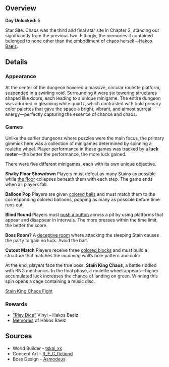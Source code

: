 <!-- title: Star Site: Chaos -->
<!-- quote: Just ask me anything and I'll make it happen! -->
<!-- chapters: 1 -->
<!-- images: (Star Site: Chaos Overview #1), (Star Site: Chaos Overview #2), (Star Site: Chaos Concept Art), (Star Sites: Chaos Icon), (Dungeon Boss: Stain King Chaos) -->
<!-- model: false -->

## Overview

**Day Unlocked:** 5

Star Site: Chaos was the third and final star site in Chapter 2, standing out significantly from the previous two. Fittingly, the memories it contained belonged to none other than the embodiment of chaos herself—[Hakos Baelz](#entry:bae-entry).

## Details

### Appearance

At the center of the dungeon hovered a massive, circular roulette platform, suspended in a swirling void. Surrounding it were six towering structures shaped like doors, each leading to a unique minigame. The entire dungeon was adorned in gleaming white quartz, which contrasted with bold primary color palettes that gave the space a bright, vibrant, and almost surreal energy—perfectly capturing the essence of chance and chaos.

### Games

Unlike the earlier dungeons where puzzles were the main focus, the primary gimmick here was a collection of minigames determined by spinning a roulette wheel. Player performance in these games was tracked by a **luck meter**—the better the performance, the more luck gained.

There were five different minigames, each with its own unique objective.

**Shaky Floor Showdown**
Players must defeat as many Stains as possible while [the floor](https://www.youtube.com/live/L7rBGepFrXA?si=ehUP_KK9qRn2DrzW&t=4127) collapses beneath them with each step. The game ends when all players fall.

**Balloon Pop**
Players are given [colored balls](https://www.youtube.com/live/L7rBGepFrXA?si=ZN4CDNF33MknO8Qa&t=8297) and must match them to the corresponding colored balloons, popping as many as possible before time runs out.

**Blind Round**
Players must [push a button](https://www.youtube.com/live/L7rBGepFrXA?si=byW4Jzn2G2E6zxj2&t=8083) across a pit by using platforms that appear and disappear in intervals. The more presses within the time limit, the better the score.

**Boss Room?**
A [deceptive room](https://www.youtube.com/live/L7rBGepFrXA?si=8feoLm3SloHkkDFp&t=4581) where attacking the sleeping Stain causes the party to gain no luck. Avoid the bait.

**Cutout Match**
Players receive three [colored blocks](https://www.youtube.com/live/L7rBGepFrXA?si=E8tnJXeN4Tp4hmHt&t=4740) and must build a structure that matches the incoming wall’s hole pattern and color.

At the end, players face the true boss: **Stain King Chaos**, a battle riddled with RNG mechanics. In the final phase, a roulette wheel appears—higher accumulated luck increases the chance of landing on green. Winning this spin opens a cage containing a music disc.

[Stain King Chaos Fight](#embed:https://www.youtube.com/live/L7rBGepFrXA?si=wWfwJ_k0ugG8B9oW&t=4954)

### Rewards

- ["Play Dice"](https://www.youtube.com/watch?v=na6bysYNuS0&pp=ygUJcGxheSBkaWNl) Vinyl – Hakos Baelz
- [Memories](https://www.youtube.com/watch?v=aSFZwinYaaU) of Hakos Baelz

## Sources

- World Builder - [tskai_xx](https://x.com/tskai_xx/status/1921298173123076248)
- Concept Art - [R_E_C_flctiond](https://x.com/R_E_C_flctiond/status/1922200389815882127/photo/1)
- Boss Design - [Asmodeus](#out:https://www.youtube.com/watch?v=jEPAk0PdIjc&feature=youtu.be)
